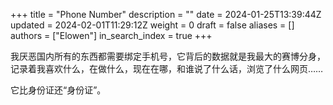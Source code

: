 +++
title = "Phone Number"
description = ""
date = 2024-01-25T13:39:44Z
updated = 2024-02-01T11:29:12Z
weight = 0
draft = false
aliases = []
authors = ["Elowen"]
in_search_index = true
+++

我厌恶国内所有的东西都需要绑定手机号，它背后的数据就是我最大的赛博分身，记录着我喜欢什么，在做什么，现在在哪，和谁说了什么话，浏览了什么网页……

它比身份证还“身份证”。
